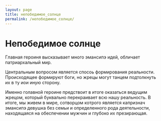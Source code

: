 ```yaml
---
layout: page
title: непобедимое_солнце
permalink: /непобедимое_солнце/
---
```

# Непобедимое солнце
Главная героиня высказывает много эмансипэ идей, обличает патриархальный мир. 

Центральным вопросом является спосоь формирования реальности. Происходящее формируют боги, но жрецы могут танцем подтолкнуть их в ту иои иную сторону. 

Именно голавной героине предствоит в итоге оказаться ведущим жрецом, который буквально перекраивает всю нашу реальность. В итоге, мы живем в мире, сотворцом котрого является капризнач эмансипэ девушка без семьи и определенного рода деятельности, находящаяся на обеспечении мужчин и глубоко их презирающая.
